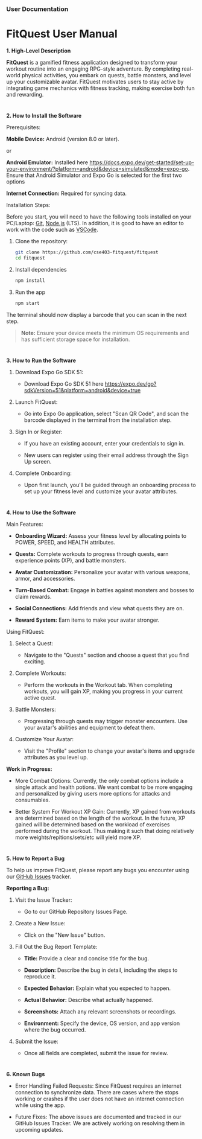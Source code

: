 
### User Documentation


# FitQuest User Manual


**1. High-Level Description**

**FitQuest** is a gamified fitness application designed to transform your workout routine into an engaging RPG-style adventure. By completing real-world physical activities, you embark on quests, battle monsters, and level up your customizable avatar. FitQuest motivates users to stay active by integrating game mechanics with fitness tracking, making exercise both fun and rewarding.

#

**2. How to Install the Software**

Prerequisites:

**Mobile Device:** Android (version 8.0 or later).

or

**Android Emulator:** Installed here https://docs.expo.dev/get-started/set-up-your-environment/?platform=android&device=simulated&mode=expo-go. Ensure that Android Simulator and Expo Go is selected for the first two options

**Internet Connection:** Required for syncing data.

Installation Steps:

Before you start, you will need to have the following tools installed on your PC/Laptop:
[Git](https://git-scm.com), [Node.js](https://nodejs.org/en/) (LTS).
In addition, it is good to have an editor to work with the code such as [VSCode](https://code.visualstudio.com/).


1. Clone the repository:

   ```bash
   git clone https://github.com/cse403-fitquest/fitquest
   cd fitquest
   ```

2. Install dependencies

   ```bash
   npm install
   ```

3. Run the app

   ```bash
   npm start
   ```

The terminal should now display a barcode that you can scan in the next step.

> **Note:** Ensure your device meets the minimum OS requirements and has sufficient storage space for installation.

#

**3. How to Run the Software**

1. Download Expo Go SDK 51:

    - Download Expo Go SDK 51 here https://expo.dev/go?sdkVersion=51&platform=android&device=true

2. Launch FitQuest:

    - Go into Expo Go application, select "Scan QR Code", and scan the barcode displayed in the terminal from the installation step.

3. Sign In or Register:

    - If you have an existing account, enter your credentials to sign in.

    - New users can register using their email address through the Sign Up screen.

4. Complete Onboarding:

    - Upon first launch, you'll be guided through an onboarding process to set up your fitness level and customize your avatar attributes.

#

**4. How to Use the Software**

Main Features:

- **Onboarding Wizard:** Assess your fitness level by allocating points to POWER, SPEED, and HEALTH attributes.

- **Quests:** Complete workouts to progress through quests, earn experience points (XP), and battle monsters.

- **Avatar Customization:** Personalize your avatar with various weapons, armor, and accessories.

- **Turn-Based Combat:** Engage in battles against monsters and bosses to claim rewards.

- **Social Connections:** Add friends and view what quests they are on.

- **Reward System:** Earn items to make your avatar stronger.

Using FitQuest:

1. Select a Quest:

    - Navigate to the "Quests" section and choose a quest that you find exciting.

2. Complete Workouts:

    - Perform the workouts in the Workout tab. When completing workouts, you will gain XP, making you progress in your current active quest.

3. Battle Monsters:

    - Progressing through quests may trigger monster encounters. Use your avatar's abilities and equipment to defeat them.

4. Customize Your Avatar:

    - Visit the "Profile" section to change your avatar's items and upgrade attributes as you level up.

**Work in Progress:**

- More Combat Options: Currently, the only combat options include a single attack and health potions. We want combat to be more engaging and personalized by giving users more options for attacks and consumables.

- Better System For Workout XP Gain: Currently, XP gained from workouts are determined based on the length of the workout. In the future, XP gained will be determined based on the workload of exercises performed during the workout. Thus making it such that doing relatively more weights/repitions/sets/etc will yield more XP.

#

**5. How to Report a Bug**

To help us improve FitQuest, please report any bugs you encounter using our [GitHub Issues](https://github.com/cse403-fitquest/fitquest/issues) tracker.

**Reporting a Bug:**

1. Visit the Issue Tracker:

    - Go to our GitHub Repository Issues Page.

2. Create a New Issue:

    - Click on the "New Issue" button.

3. Fill Out the Bug Report Template:

    - **Title:** Provide a clear and concise title for the bug.

    - **Description:** Describe the bug in detail, including the steps to reproduce it.

    - **Expected Behavior:** Explain what you expected to happen.

    - **Actual Behavior:** Describe what actually happened.

    - **Screenshots:** Attach any relevant screenshots or recordings.

    - **Environment:** Specify the device, OS version, and app version where the bug occurred.

4. Submit the Issue:

    - Once all fields are completed, submit the issue for review.

#

**6. Known Bugs**

- Error Handling Failed Requests: Since FitQuest requires an internet connection to synchronize data. There are cases where the stops working or crashes if the user does not have an internet connection while using the app.

- Future Fixes: The above issues are documented and tracked in our GitHub Issues Tracker. We are actively working on resolving them in upcoming updates.
